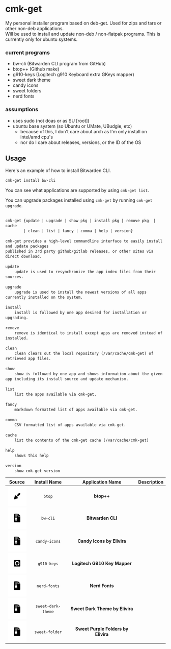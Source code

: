 # cmk-get
My personal installer program based on deb-get.  Used for zips and tars or other non-deb applications.  
Will be used to install and update non-deb / non-flatpak programs.
This is currently only for ubuntu systems.

### current programs 
- bw-cli (Bitwarden CLI program from GitHub)
- btop++ (Github make)
- g910-keys (Logitech g910 Keyboard extra GKeys mapper)
- sweet dark theme
- candy icons
- sweet folders
- nerd fonts

### assumptions
- uses sudo (not doas or as SU [root])
- ubuntu base system (so Ubuntu or UMate, UBudgie, etc)
  - because of this, I don't care about arch as I'm only install on intel/amd cpu's
  - nor do I care about releases,  versions, or the ID of the OS

## Usage

Here's an example of how to install Bitwarden CLI.

```bash
cmk-get install bw-cli
```

You can see what applications are supported by using `cmk-get list`.

You can upgrade packages installed using `cmk-get` by running
`cmk-get upgrade`.

<!-- [[[cog
import subprocess

import cog
result = subprocess.check_output(["./cmk-get", "help"], encoding="utf-8")
# strip the "Usage" header
help = result.replace("Usage\n\n", "").rstrip()
cog.out(f"```\n{help}\n```")
]]] -->
```

cmk-get {update | upgrade | show pkg | install pkg | remove pkg  | cache 
        | clean | list | fancy | comma | help | version}

cmk-get provides a high-level commandline interface to easily install and update packages
published in 3rd party github/gitlab releases, or other sites via direct download.

update
    update is used to resynchronize the app index files from their sources.

upgrade
    upgrade is used to install the newest versions of all apps currently installed on the system.

install
    install is followed by one app desired for installation or upgrading.

remove
    remove is identical to install except apps are removed instead of installed.

clean
    clean clears out the local repository (/var/cache/cmk-get) of retrieved app files.

show
    show is followed by one app and shows information about the given app including its install source and update mechanism.

list
    list the apps available via cmk-get.

fancy
    markdown formatted list of apps available via cmk-get.

comma
    CSV formatted list of apps available via cmk-get.

cache
    list the contents of the cmk-get cache (/var/cache/cmk-get)

help
    shows this help

version
    show cmk-get version
```
<!-- [[[end]]] -->


<!-- [[[cog
pretty_list = subprocess.check_output(["./cmk-get", "fancy"], encoding="utf-8")
cog.out(pretty_list)
]]] -->
| Source   | Install Name   | Application Name   | Description   |
| :------: | :------------: | :----------------: | :-----------: |
| [<img src=".icons/icon-trowel.svg" align="top" width="20" style="background-color:white;padding:20px;" />]() | `btop` | <b>btop++</b> | <i></i> |
| [<img src=".icons/icon-zipper.svg" align="top" width="20" style="background-color:white;padding:20px;" />]() | `bw-cli` | <b>Bitwarden CLI</b> | <i></i> |
| [<img src=".icons/icon-zipper.svg" align="top" width="20" style="background-color:white;padding:20px;" />]() | `candy-icons` | <b>Candy Icons by Elivira</b> | <i></i> |
| [<img src=".icons/icon-github.svg" align="top" width="20" style="background-color:white;padding:20px;" />]() | `g910-keys` | <b>Logitech G910 Key Mapper</b> | <i></i> |
| [<img src=".icons/icon-zipper.svg" align="top" width="20" style="background-color:white;padding:20px;" />]() | `nerd-fonts` | <b>Nerd Fonts</b> | <i></i> |
| [<img src=".icons/icon-zipper.svg" align="top" width="20" style="background-color:white;padding:20px;" />]() | `sweet-dark-theme` | <b>Sweet Dark Theme by Elivira</b> | <i></i> |
| [<img src=".icons/icon-zipper.svg" align="top" width="20" style="background-color:white;padding:20px;" />]() | `sweet-folder` | <b>Sweet Purple Folders by Elivira</b> | <i></i> |
<!-- [[[end]]] -->
